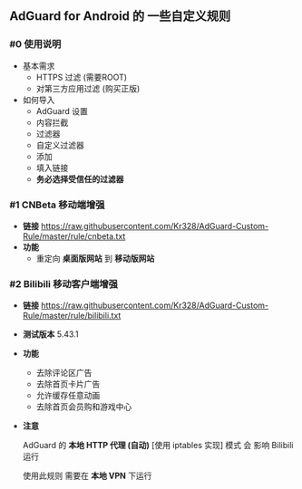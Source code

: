 ## AdGuard for Android 的 一些自定义规则

### #0 使用说明

- 基本需求
  - HTTPS 过滤 (需要ROOT)
  - 对第三方应用过滤 (购买正版)
- 如何导入
  - AdGuard 设置
  - 内容拦截
  - 过滤器
  - 自定义过滤器
  - 添加
  - 填入链接
  - **务必选择受信任的过滤器**


### #1 CNBeta 移动端增强

* **链接** <https://raw.githubusercontent.com/Kr328/AdGuard-Custom-Rule/master/rule/cnbeta.txt>
* **功能**
  * 重定向 **桌面版网站** 到 **移动版网站** 


### #2 Bilibili 移动客户端增强

* **链接** <https://raw.githubusercontent.com/Kr328/AdGuard-Custom-Rule/master/rule/bilibili.txt>

* **测试版本** 5.43.1

* **功能**
  
  * 去除评论区广告
  * 去除首页卡片广告
  * 允许缓存任意动画
  * 去除首页会员购和游戏中心
  
* **注意**

  AdGuard 的 **本地 HTTP 代理 (自动)** \[使用 iptables 实现\] 模式 会 影响 Bilibili 运行

  使用此规则 需要在 **本地 VPN** 下运行
